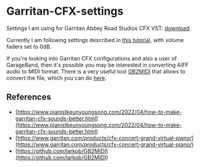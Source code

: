 # Garritan-CFX-settings

Settings I am using for Garritan Abbey Road Studios CFX VST: [download](https://github.com/mrowan137/Garritan-CFX-settings/raw/main/Garritan_CFX_settings.aria).

Currently I am following settings described in [this tutorial](https://www.pianistkeunyoungsong.com/2022/04/how-to-make-garritan-cfx-sounds-better.html), with volume faders set to 0dB.

If you're looking into Garritan CFX configurations and also a user of GarageBand, then it's possible you may be interested in converting AIFF audio to MIDI format. There is a very useful tool [GB2MIDI](https://github.com/larkob/GB2MIDI) that allows to convert the file, which you can do [here](https://larkob.github.io/GB2MIDI/index.html).

## References
  * [https://www.pianistkeunyoungsong.com/2022/04/how-to-make-garritan-cfx-sounds-better.html](https://www.pianistkeunyoungsong.com/2022/04/how-to-make-garritan-cfx-sounds-better.html)
  * [https://www.garritan.com/products/cfx-concert-grand-virtual-piano/](https://www.garritan.com/products/cfx-concert-grand-virtual-piano/)
  * [https://github.com/larkob/GB2MIDI](https://github.com/larkob/GB2MIDI)
